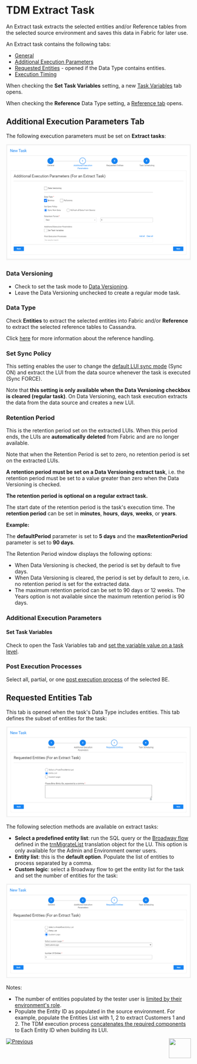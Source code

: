 # TDM Extract Task

An Extract task extracts the selected entities and/or Reference tables from the selected source environment and saves this data in Fabric for later use.

An Extract task contains the following tabs:

- [General](14a_task_general_tab.md)
- [Additional Execution Parameters](#additional-execution-parameters)
- [Requested Entities](#requested-entities) - opened if the Data Type contains entities.
- [Execution Timing](22_task_execution_timing_tab.md)

When checking the **Set Task Variables** setting, a new [Task Variables](23_task_globals_tab.md) tab opens.

When checking the **Reference** Data Type setting, a [Reference tab](24_task_reference_tab.md) opens.

## Additional Execution Parameters Tab

The following execution parameters must be set on **Extract tasks**:

![additional exe params - extract](images/extract_task_additional_exe_params_tab.png)

### Data Versioning

- Check to set the task mode to [Data Versioning](15_data_flux_task.md). 
- Leave the Data Versioning unchecked to create a regular mode task.

### Data Type

Check **Entities** to extract the selected entities into Fabric and/or **Reference** to extract the selected reference tables to Cassandra.

Click [here](24_task_reference_tab.md) for more information about the reference handling. 

### Set Sync Policy

This setting enables the user to change the [default LUI sync mode](articles/14_sync_LU_instance/02_sync_modes.md) (Sync ON) and extract the LUI from the data source whenever the task is executed (Sync FORCE).

Note that **this setting is only available when the Data Versioning checkbox is cleared (regular task)**.  On Data Versioning, each task execution extracts the data from the data source and creates a new LUI.

### Retention Period

This is the retention period set on the extracted LUIs. When this period ends, the LUIs are **automatically deleted** from Fabric and are no longer available. 

Note that when the Retention Period is set to zero, no retention period is set on the extracted LUIs.

**A retention period must be set on a Data Versioning extract task**, i.e. the retention period must be set to a value greater than zero when the Data Versioning is checked.

**The retention period is optional on a regular extract task.**

The start date of the retention period is the task's execution time. The **retention period** can be set in **minutes**, **hours**, **days**, **weeks**, or **years**.

**Example:** 

The **defaultPeriod** parameter is set to **5 days** and the **maxRetentionPeriod** parameter is set to **90 days**.

The Retention Period window displays the following options:

- When Data Versioning is checked, the period is set by default to five days.
- When Data Versioning is cleared, the period is set by default to zero, i.e. no retention period is set for the extracted data. 
- The maximum retention period can be set to 90 days or 12 weeks.  The Years option is not available since the maximum retention period is 90 days.

### Additional Execution Parameters

#### Set Task Variables 

Check to open the Task Variables tab and [set the variable value on a task level](23_task_globals_tab.md).

### Post Execution Processes

Select all, partial, or one [post execution process](04_tdm_gui_business_entity_window.md#post-execution-processes-tab) of the selected BE.

## Requested Entities Tab

This tab is opened when the task's Data Type includes entities. This tab defines the subset of entities for the task:

![requested entities](images/extract_task_requested_entities_tab.png)

The following selection methods are available on extract tasks: 

- **Select a predefined entity list**: run the SQL query or the [Broadway flow](/articles/TDM/tdm_implementation/11_tdm_implementation_using_generic_flows.md#step-6---optional---get-the-entity-list-for-an-extract-all-task-using-a-broadway-flow) defined in the [trnMigrateList](/articles/TDM/tdm_implementation/04_fabric_tdm_library.md#trnmigratelist) translation object for the LU.  This option is only available for the Admin and Environment owner users.
- **Entity list**: this is the **default option**. Populate the list of entities to process separated by a comma. 
- **Custom logic**: select a Broadway flow to get the entity list for the task and set the number of entities for the task:



![requested entities2](images/extract_task_requested_entities_tab_custom_logic.png)

Notes:

- The number of entities populated by the tester user is [limited by their environment's role](10_environment_roles_tab.md#read-and-write-and-number-of-entities). 
- Populate the Entity ID as populated in the source environment. For example, populate the Entities List with 1, 2 to extract Customers 1 and 2. The TDM execution process  [concatenates the required components](/articles/TDM/tdm_implementation/01_tdm_set_instance_per_env_and_version.md) to Each Entity ID when building its LUI.



 [![Previous](/articles/images/Previous.png)](15_data_flux_task.md)[<img align="right" width="60" height="54" src="/articles/images/Next.png">](17_load_task_regular_mode.md)

